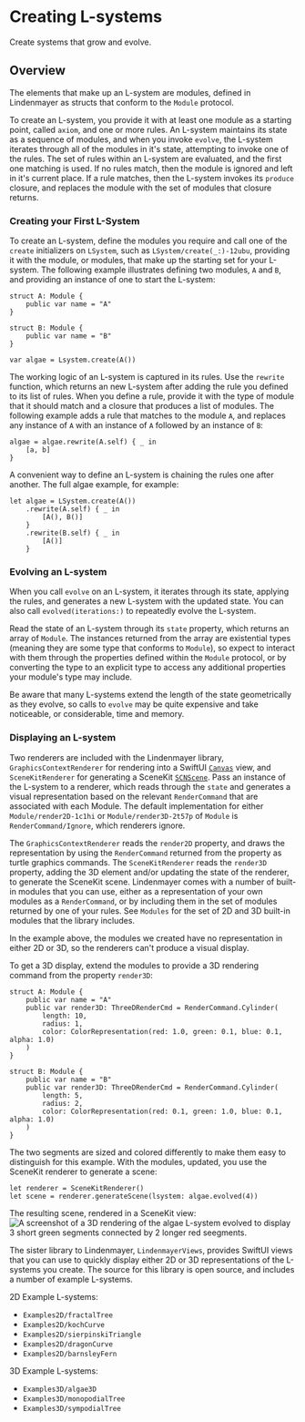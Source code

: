 # Creating L-systems

Create systems that grow and evolve.

## Overview

The elements that make up an L-system are modules, defined in Lindenmayer as structs that conform to the ``Module`` protocol.

To create an L-system, you provide it with at least one module as a starting point, called `axiom`, and one or more rules.
An L-system maintains its state as a sequence of modules, and when you invoke `evolve`, the L-system iterates through all of the modules in it's state, attempting to invoke one of the rules.
The set of rules within an L-system are evaluated, and the first one matching is used.
If no rules match, then the module is ignored and left in it's current place.
If a rule matches, then the L-system invokes its `produce` closure, and replaces the module with the set of modules that closure returns.

### Creating your First L-System

To create an L-system, define the modules you require and call one of the `create` initializers on ``LSystem``, such as ``LSystem/create(_:)-12ubu``, providing it with the module, or modules, that make up the starting set for your L-system.
The following example illustrates defining two modules, `A` and `B`, and providing an instance of one to start the L-system:

```
struct A: Module {
    public var name = "A"
}

struct B: Module {
    public var name = "B"
}

var algae = Lsystem.create(A())
```

The working logic of an L-system is captured in its rules. 
Use the `rewrite` function, which returns an new L-system after adding the rule you defined to its list of rules.
When you define a rule, provide it with the type of module that it should match and a closure that produces a list of modules. 
The following example adds a rule that matches to the module `A`, and replaces any instance of `A` with an instance of `A` followed by an instance of `B`:

```
algae = algae.rewrite(A.self) { _ in
    [a, b]
}
```

A convenient way to define an L-system is chaining the rules one after another.
The full algae example, for example:

```
let algae = LSystem.create(A())
    .rewrite(A.self) { _ in
        [A(), B()]
    }
    .rewrite(B.self) { _ in
        [A()]
    }
```

### Evolving an L-system

When you call `evolve` on an L-system, it iterates through its state, applying the rules, and generates a new L-system with the updated state.
You can also call `evolved(iterations:)` to repeatedly evolve the L-system.

Read the state of an L-system through its `state` property, which returns an array of ``Module``.
The instances returned from the array are existential types (meaning they are some type that conforms to ``Module``), so expect to interact with them through the properties defined within the ``Module`` protocol, or by converting the type to an explicit type to access any additional properties your module's type may include.

Be aware that many L-systems extend the length of the state geometrically as they evolve, so calls to `evolve` may be quite expensive and take noticeable, or considerable, time and memory.

### Displaying an L-system

Two renderers are included with the Lindenmayer library, ``GraphicsContextRenderer`` for rendering into a SwiftUI [`Canvas`](https://developer.apple.com/documentation/swiftui/Canvas) view, and ``SceneKitRenderer`` for generating a SceneKit [`SCNScene`](https://developer.apple.com/documentation/scenekit/scnscene).
Pass an instance of the L-system to a renderer, which reads through the `state` and generates a visual representation based on the relevant ``RenderCommand`` that are associated with each Module.
The default implementation for either ``Module/render2D-1c1hi`` or ``Module/render3D-2t57p`` of ``Module`` is ``RenderCommand/Ignore``, which renderers ignore.

The ``GraphicsContextRenderer`` reads the `render2D` property, and draws the representation by using the ``RenderCommand`` returned from the property as turtle graphics commands.
The ``SceneKitRenderer`` reads the `render3D` property, adding the 3D element and/or updating the state of the renderer, to generate the SceneKit scene.
Lindenmayer comes with a number of built-in modules that you can use, either as a representation of your own modules as a ``RenderCommand``, or by including them in the set of modules returned by one of your rules.
See ``Modules`` for the set of 2D and 3D built-in modules that the library includes.

In the example above, the modules we created have no representation in either 2D or 3D, so the renderers can't produce a visual display.

To get a 3D display, extend the modules to provide a 3D rendering command from the property `render3D`:


```
struct A: Module {
    public var name = "A"
    public var render3D: ThreeDRenderCmd = RenderCommand.Cylinder(
        length: 10,
        radius: 1,
        color: ColorRepresentation(red: 1.0, green: 0.1, blue: 0.1, alpha: 1.0)
    )
}

struct B: Module {
    public var name = "B"
    public var render3D: ThreeDRenderCmd = RenderCommand.Cylinder(
        length: 5,
        radius: 2,
        color: ColorRepresentation(red: 0.1, green: 1.0, blue: 0.1, alpha: 1.0)
    )
}
```

The two segments are sized and colored differently to make them easy to distinguish for this example.
With the modules, updated, you use the SceneKit renderer to generate a scene:

```
let renderer = SceneKitRenderer()
let scene = renderer.generateScene(lsystem: algae.evolved(4))
```

The resulting scene, rendered in a SceneKit view:
![A screenshot of a 3D rendering of the algae L-system evolved to display 3 short green segments connected by 2 longer red seegments.](algae_4)

The sister library to Lindenmayer, `LindenmayerViews`, provides SwiftUI views that you can use to quickly display either 2D or 3D representations of the L-systems you create.
The source for this library is open source, and includes a number of example L-systems.

2D Example L-systems:

- ``Examples2D/fractalTree``
- ``Examples2D/kochCurve``
- ``Examples2D/sierpinskiTriangle``
- ``Examples2D/dragonCurve``
- ``Examples2D/barnsleyFern``

3D Example L-systems:

- ``Examples3D/algae3D``
- ``Examples3D/monopodialTree``
- ``Examples3D/sympodialTree``

